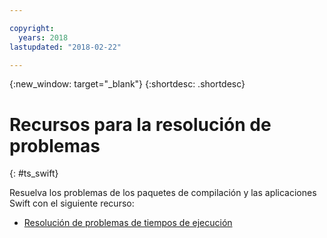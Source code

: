 ```yaml
---

copyright:
  years: 2018
lastupdated: "2018-02-22"

---
```


{:new_window: target="_blank"}
{:shortdesc: .shortdesc}

# Recursos para la resolución de problemas
{: #ts_swift}

Resuelva los problemas de los paquetes de compilación y las aplicaciones Swift con el siguiente recurso:

* [Resolución de problemas de tiempos de ejecución](../common/ts_runtimes.html#runtimes)
